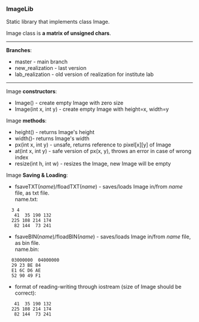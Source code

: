 ### ImageLib
Static library that implements class Image.

Image class is **a matrix of unsigned chars**.

---

**Branches**:
- master - main branch
- new_realization - last version
- lab_realization - old version of realization for institute lab

---

Image **constructors**:
- Image() - create empty Image with zero size
- Image(int x, int y) - create empty Image with height=x, width=y

Image **methods**:
- height() - returns Image's height
- width()- returns Image's width
- px(int x, int y) - unsafe, returns reference to pixel\[x\]\[y\] of Image
- at(int x, int y) - safe version of px(x, y), throws an error in case of wrong index
- resize(int h, int w) - resizes the Image, new Image will be empty

Image **Saving & Loading**:
- fsaveTXT(*name*)/floadTXT(*name*) - saves/loads Image in/from *name* file, as txt file.  
name.txt:
```
  3 4
   41  35 190 132
  225 108 214 174
   82 144  73 241
```
- fsaveBIN(*name*)/floadBIN(*name*) - saves/loads Image in/from *name* file, as bin file.  
name.bin:
```
  03000000  04000000
  29 23 BE 84
  E1 6C D6 AE
  52 90 49 F1
```

- format of reading-writing through iostream (size of Image should be correct):
```
   41  35 190 132
  225 108 214 174
   82 144  73 241
```
